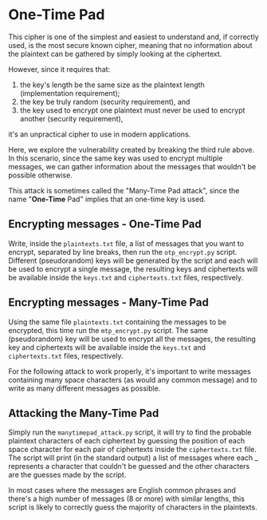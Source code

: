 # One-Time Pad
This cipher is one of the simplest and easiest to understand and, if correctly used, is the most secure known cipher, meaning that no information about
the plaintext can be gathered by simply looking at the ciphertext.

However, since it requires that:
1. the key's length be the same size as the plaintext length (implementation requirement);
2. the key be truly random (security requirement), and
3. the key used to encrypt one plaintext must never be used to encrypt another (security requirement),

it's an unpractical cipher to use in modern applications.

Here, we explore the vulnerability created by breaking the third rule above. In this scenario, since the same key was used to encrypt multiple messages,
we can gather information about the messages that wouldn't be possible otherwise.

This attack is sometimes called the "Many-Time Pad attack", since the name "**One-Time** Pad" implies that an one-time key is used.

## Encrypting messages - One-Time Pad
Write, inside the `plaintexts.txt` file, a list of messages that you want to encrypt, separated by line breaks, then run the `otp_encrypt.py` script.
Different (pseudorandom) keys will be generated by the script and each will be used to encrypt a single message, the resulting keys and ciphertexts will
be available inside the `keys.txt` and `ciphertexts.txt` files, respectively.

## Encrypting messages - Many-Time Pad
Using the same file `plaintexts.txt` containing the messages to be encrypted, this time run the `mtp_encrypt.py` script. The same (pseudorandom) key will
be used to encrypt all the messages, the resulting key and ciphertexts will be available inside the `keys.txt` and `ciphertexts.txt` files, respectively.

For the following attack to work properly, it's important to write messages containing many space characters (as would any common message) and to write as
many different messages as possible.

## Attacking the Many-Time Pad
Simply run the `manytimepad_attack.py` script, it will try to find the probable plaintext characters of each ciphertext by guessing the position of each
space character for each pair of ciphertexts inside the `ciphertexts.txt` file. The script will print (in the standard output) a list of messages where
each _ represents a character that couldn't be guessed and the other characters are the guesses made by the script.

In most cases where the messages are English common phrases and there's a high number of messages (8 or more) with similar lengths, this script is likely
to correctly guess the majority of characters in the plaintexts.
